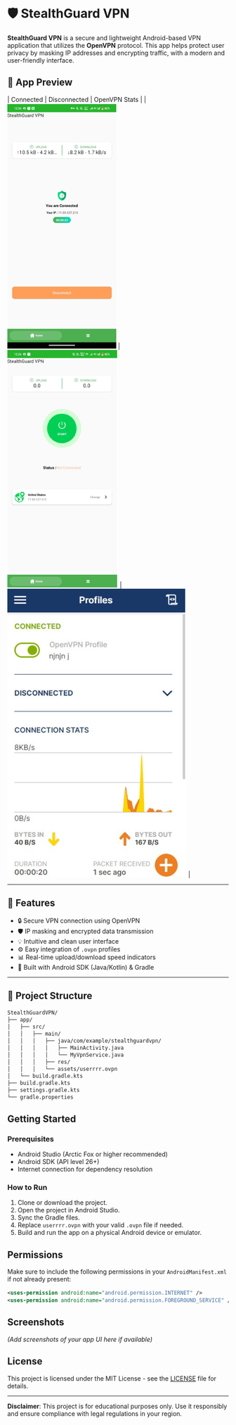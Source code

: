 # 🛡️ StealthGuard VPN

**StealthGuard VPN** is a secure and lightweight Android-based VPN application that utilizes the **OpenVPN** protocol. This app helps protect user privacy by masking IP addresses and encrypting traffic, with a modern and user-friendly interface.
## 📱 App Preview

| Connected | Disconnected | OpenVPN Stats |
| ![Connected](screenshots/Screenshot_Connected.png) | ![Disconnected](screenshots/Screenshot_Disconnected.png) | ![Stats](screenshots/Screenshot_Stats.png) |

---

## 🚀 Features

- 🔒 Secure VPN connection using OpenVPN
- 🛡️ IP masking and encrypted data transmission
- 💡 Intuitive and clean user interface
- ⚙️ Easy integration of `.ovpn` profiles
- 📊 Real-time upload/download speed indicators
- 📱 Built with Android SDK (Java/Kotlin) & Gradle

---

## 📁 Project Structure
```
StealthGuardVPN/
├── app/
│   ├── src/
│   │   ├── main/
│   │   │   ├── java/com/example/stealthguardvpn/
│   │   │   │   ├── MainActivity.java
│   │   │   │   └── MyVpnService.java
│   │   │   ├── res/
│   │   │   └── assets/userrrr.ovpn
│   └── build.gradle.kts
├── build.gradle.kts
├── settings.gradle.kts
└── gradle.properties
```

## Getting Started

### Prerequisites

- Android Studio (Arctic Fox or higher recommended)
- Android SDK (API level 26+)
- Internet connection for dependency resolution

### How to Run

1. Clone or download the project.
2. Open the project in Android Studio.
3. Sync the Gradle files.
4. Replace `userrrr.ovpn` with your valid `.ovpn` file if needed.
5. Build and run the app on a physical Android device or emulator.

## Permissions

Make sure to include the following permissions in your `AndroidManifest.xml` if not already present:

```xml
<uses-permission android:name="android.permission.INTERNET" />
<uses-permission android:name="android.permission.FOREGROUND_SERVICE" />
```

## Screenshots

*(Add screenshots of your app UI here if available)*

## License

This project is licensed under the MIT License - see the [LICENSE](LICENSE) file for details.

---

**Disclaimer**: This project is for educational purposes only. Use it responsibly and ensure compliance with legal regulations in your region.
